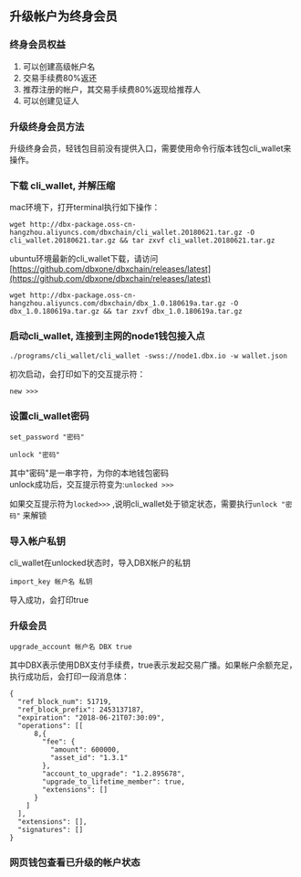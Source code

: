 ## 升级帐户为终身会员

### 终身会员权益

1. 可以创建高级帐户名
2. 交易手续费80%返还
3. 推荐注册的帐户，其交易手续费80%返现给推荐人
4. 可以创建见证人

### 升级终身会员方法

升级终身会员，轻钱包目前没有提供入口，需要使用命令行版本钱包cli\_wallet来操作。

### 下载 cli\_wallet, 并解压缩

mac环境下，打开terminal执行如下操作：

```
wget http://dbx-package.oss-cn-hangzhou.aliyuncs.com/dbxchain/cli_wallet.20180621.tar.gz -O  cli_wallet.20180621.tar.gz && tar zxvf cli_wallet.20180621.tar.gz
```

ubuntu环境最新的cli\_wallet下载，请访问[https://github.com/dbxone/dbxchain/releases/latest](https://github.com/dbxone/dbxchain/releases/latest)

```
wget http://dbx-package.oss-cn-hangzhou.aliyuncs.com/dbxchain/dbx_1.0.180619a.tar.gz -O dbx_1.0.180619a.tar.gz && tar zxvf dbx_1.0.180619a.tar.gz
```

### 启动cli\_wallet, 连接到主网的node1钱包接入点

```
./programs/cli_wallet/cli_wallet -swss://node1.dbx.io -w wallet.json
```

初次启动，会打印如下的交互提示符：

```
new >>>
```

### 设置cli\_wallet密码

```
set_password "密码"
```

```
unlock "密码"
```

其中"密码"是一串字符，为你的本地钱包密码  
unlock成功后，交互提示符变为:`unlocked >>>`

如果交互提示符为`locked>>>` ,说明cli\_wallet处于锁定状态，需要执行`unlock "密码"` 来解锁

### 导入帐户私钥

cli\_wallet在unlocked状态时，导入DBX帐户的私钥

```
import_key 帐户名 私钥
```

导入成功，会打印true

### 升级会员

`upgrade_account 帐户名 DBX true`

其中DBX表示使用DBX支付手续费，true表示发起交易广播。如果帐户余额充足，执行成功后，会打印一段消息体：

```
{
  "ref_block_num": 51719,
  "ref_block_prefix": 2453137187,
  "expiration": "2018-06-21T07:30:09",
  "operations": [[
      8,{
        "fee": {
          "amount": 600000,
          "asset_id": "1.3.1"
        },
        "account_to_upgrade": "1.2.895678",
        "upgrade_to_lifetime_member": true,
        "extensions": []
      }
    ]
  ],
  "extensions": [],
  "signatures": []
}
```

### 网页钱包查看已升级的帐户状态



